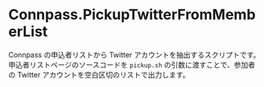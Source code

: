 # Connpass.PickupTwitterFromMemberList

Connpass の申込者リストから Twitter アカウントを抽出するスクリプトです。申込者リストページのソースコードを `pickup.sh` の引数に渡すことで、参加者の Twitter アカウントを空白区切のリストで出力します。

